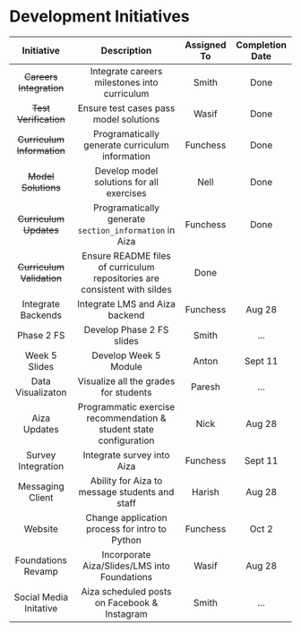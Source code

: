 # Development Initiatives

| Initiative | Description | Assigned To | Completion Date |
|:----------:|:-----------:|:-----------:|:--------:|
| ~~Careers Integration~~ | Integrate careers milestones into curriculum | Smith | Done |
| ~~Test Verification~~ | Ensure test cases pass model solutions | Wasif | Done |
| ~~Curriculum Information~~ | Programatically generate curriculum information | Funchess |  Done |
| ~~Model Solutions~~ | Develop model solutions for all exercises | Nell | Done |
| ~~Curriculum Updates~~ | Programatically generate `section_information` in Aiza | Funchess | Done |
| ~~Curriculum Validation~~ | Ensure README files of curriculum repositories are consistent with sildes | Done |
| Integrate Backends | Integrate LMS and Aiza backend | Funchess | Aug 28 |
| Phase 2 FS | Develop Phase 2 FS slides | Smith | ... |
| Week 5 Slides | Develop Week 5 Module | Anton |  Sept 11 |
| Data Visualizaton | Visualize all the grades for students | Paresh | ... |
| Aiza Updates | Programmatic exercise recommendation & student state configuration | Nick | Aug 28 |
| Survey Integration | Integrate survey into Aiza | Funchess | Sept 11 |
| Messaging Client | Ability for Aiza to message students and staff | Harish | Aug 28 |
| Website | Change application process for intro to Python | Funchess | Oct 2 |
| Foundations Revamp | Incorporate Aiza/Slides/LMS into Foundations | Wasif | Aug 28 |
| Social Media Initative | Aiza scheduled posts on Facebook & Instagram | Smith | ... |
